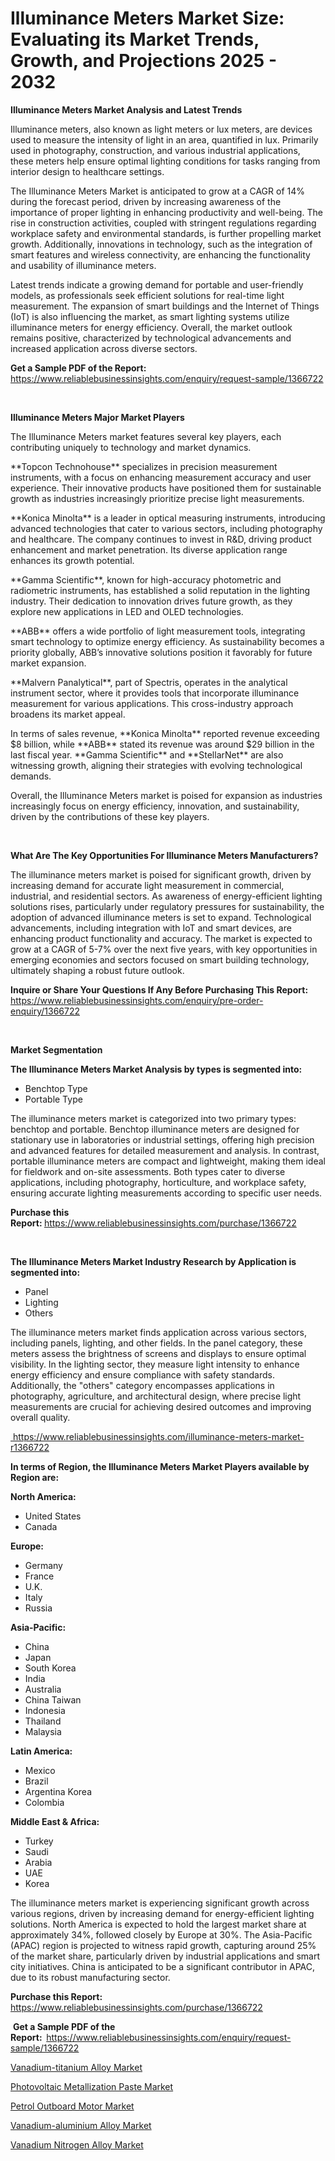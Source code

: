 <p><h1>Illuminance Meters Market Size: Evaluating its Market Trends, Growth, and Projections 2025 - 2032</h1></p><p><strong>Illuminance Meters Market Analysis and Latest Trends</strong></p>
<p><p>Illuminance meters, also known as light meters or lux meters, are devices used to measure the intensity of light in an area, quantified in lux. Primarily used in photography, construction, and various industrial applications, these meters help ensure optimal lighting conditions for tasks ranging from interior design to healthcare settings.</p><p>The Illuminance Meters Market is anticipated to grow at a CAGR of 14% during the forecast period, driven by increasing awareness of the importance of proper lighting in enhancing productivity and well-being. The rise in construction activities, coupled with stringent regulations regarding workplace safety and environmental standards, is further propelling market growth. Additionally, innovations in technology, such as the integration of smart features and wireless connectivity, are enhancing the functionality and usability of illuminance meters.</p><p>Latest trends indicate a growing demand for portable and user-friendly models, as professionals seek efficient solutions for real-time light measurement. The expansion of smart buildings and the Internet of Things (IoT) is also influencing the market, as smart lighting systems utilize illuminance meters for energy efficiency. Overall, the market outlook remains positive, characterized by technological advancements and increased application across diverse sectors.</p></p>
<p><strong>Get a Sample PDF of the Report:&nbsp;</strong> <a href="https://www.reliablebusinessinsights.com/enquiry/request-sample/1366722?utm_campaign=62&utm_medium=2&utm_source=Github&utm_content=ia&utm_term=22032025&utm_id=illuminance-meters">https://www.reliablebusinessinsights.com/enquiry/request-sample/1366722</a></p>
<p>&nbsp;</p>
<p><strong>Illuminance Meters Major Market Players</strong></p>
<p><p>The Illuminance Meters market features several key players, each contributing uniquely to technology and market dynamics. </p><p>**Topcon Technohouse** specializes in precision measurement instruments, with a focus on enhancing measurement accuracy and user experience. Their innovative products have positioned them for sustainable growth as industries increasingly prioritize precise light measurements. </p><p>**Konica Minolta** is a leader in optical measuring instruments, introducing advanced technologies that cater to various sectors, including photography and healthcare. The company continues to invest in R&D, driving product enhancement and market penetration. Its diverse application range enhances its growth potential.</p><p>**Gamma Scientific**, known for high-accuracy photometric and radiometric instruments, has established a solid reputation in the lighting industry. Their dedication to innovation drives future growth, as they explore new applications in LED and OLED technologies.</p><p>**ABB** offers a wide portfolio of light measurement tools, integrating smart technology to optimize energy efficiency. As sustainability becomes a priority globally, ABB’s innovative solutions position it favorably for future market expansion.</p><p>**Malvern Panalytical**, part of Spectris, operates in the analytical instrument sector, where it provides tools that incorporate illuminance measurement for various applications. This cross-industry approach broadens its market appeal.</p><p>In terms of sales revenue, **Konica Minolta** reported revenue exceeding $8 billion, while **ABB** stated its revenue was around $29 billion in the last fiscal year. **Gamma Scientific** and **StellarNet** are also witnessing growth, aligning their strategies with evolving technological demands.</p><p>Overall, the Illuminance Meters market is poised for expansion as industries increasingly focus on energy efficiency, innovation, and sustainability, driven by the contributions of these key players.</p></p>
<p>&nbsp;</p>
<p><strong>What Are The Key Opportunities For Illuminance Meters Manufacturers?</strong></p>
<p><p>The illuminance meters market is poised for significant growth, driven by increasing demand for accurate light measurement in commercial, industrial, and residential sectors. As awareness of energy-efficient lighting solutions rises, particularly under regulatory pressures for sustainability, the adoption of advanced illuminance meters is set to expand. Technological advancements, including integration with IoT and smart devices, are enhancing product functionality and accuracy. The market is expected to grow at a CAGR of 5-7% over the next five years, with key opportunities in emerging economies and sectors focused on smart building technology, ultimately shaping a robust future outlook.</p></p>
<p><strong>Inquire or Share Your Questions If Any Before Purchasing This Report:</strong> <a href="https://www.reliablebusinessinsights.com/enquiry/pre-order-enquiry/1366722?utm_campaign=62&utm_medium=2&utm_source=Github&utm_content=ia&utm_term=22032025&utm_id=illuminance-meters">https://www.reliablebusinessinsights.com/enquiry/pre-order-enquiry/1366722</a></p>
<p>&nbsp;</p>
<p><strong>Market Segmentation</strong></p>
<p><strong>The Illuminance Meters Market Analysis by types is segmented into:</strong></p>
<p><ul><li>Benchtop Type</li><li>Portable Type</li></ul></p>
<p><p>The illuminance meters market is categorized into two primary types: benchtop and portable. Benchtop illuminance meters are designed for stationary use in laboratories or industrial settings, offering high precision and advanced features for detailed measurement and analysis. In contrast, portable illuminance meters are compact and lightweight, making them ideal for fieldwork and on-site assessments. Both types cater to diverse applications, including photography, horticulture, and workplace safety, ensuring accurate lighting measurements according to specific user needs.</p></p>
<p><strong>Purchase this Report:&nbsp;</strong><a href="https://www.reliablebusinessinsights.com/purchase/1366722?utm_campaign=62&utm_medium=2&utm_source=Github&utm_content=ia&utm_term=22032025&utm_id=illuminance-meters">https://www.reliablebusinessinsights.com/purchase/1366722</a></p>
<p>&nbsp;</p>
<p><strong>The Illuminance Meters Market Industry Research by Application is segmented into:</strong></p>
<p><ul><li>Panel</li><li>Lighting</li><li>Others</li></ul></p>
<p><p>The illuminance meters market finds application across various sectors, including panels, lighting, and other fields. In the panel category, these meters assess the brightness of screens and displays to ensure optimal visibility. In the lighting sector, they measure light intensity to enhance energy efficiency and ensure compliance with safety standards. Additionally, the "others" category encompasses applications in photography, agriculture, and architectural design, where precise light measurements are crucial for achieving desired outcomes and improving overall quality.</p></p>
<p><a href="https://www.reliablebusinessinsights.com/illuminance-meters-market-r1366722?utm_campaign=62&utm_medium=2&utm_source=Github&utm_content=ia&utm_term=22032025&utm_id=illuminance-meters">&nbsp;https://www.reliablebusinessinsights.com/illuminance-meters-market-r1366722</a></p>
<p><strong>In terms of Region, the Illuminance Meters Market Players available by Region are:</strong></p>
<p>
    <p> <strong> North America: </strong>
        <ul>
            <li>United States</li>
            <li>Canada</li>
        </ul>
        </p> 
    <p> <strong> Europe: </strong>
        <ul>
            <li>Germany</li>
            <li>France</li>
            <li>U.K.</li>
            <li>Italy</li>
            <li>Russia</li>
        </ul>
        </p> 
    <p> <strong> Asia-Pacific: </strong>
        <ul>
            <li>China</li>
            <li>Japan</li>
            <li>South Korea</li>
            <li>India</li>
            <li>Australia</li>
            <li>China Taiwan</li>
            <li>Indonesia</li>
            <li>Thailand</li>
            <li>Malaysia</li>
        </ul>
        </p> 
    <p> <strong> Latin America: </strong>
        <ul>
            <li>Mexico</li>
            <li>Brazil</li>
            <li>Argentina Korea</li>
            <li>Colombia</li>
        </ul>
        </p> 
    <p> <strong> Middle East & Africa: </strong>
        <ul>
            <li>Turkey</li>
            <li>Saudi</li>
            <li>Arabia</li>
            <li>UAE</li>
            <li>Korea</li>
        </ul>
    </p>
    </p>
<p><p>The illuminance meters market is experiencing significant growth across various regions, driven by increasing demand for energy-efficient lighting solutions. North America is expected to hold the largest market share at approximately 34%, followed closely by Europe at 30%. The Asia-Pacific (APAC) region is projected to witness rapid growth, capturing around 25% of the market share, particularly driven by industrial applications and smart city initiatives. China is anticipated to be a significant contributor in APAC, due to its robust manufacturing sector.</p></p>
<p><strong>Purchase this Report: </strong><a href="https://www.reliablebusinessinsights.com/purchase/1366722?utm_campaign=62&utm_medium=2&utm_source=Github&utm_content=ia&utm_term=22032025&utm_id=illuminance-meters">https://www.reliablebusinessinsights.com/purchase/1366722</a></p>
<p>&nbsp;<strong>Get a Sample PDF of the Report:&nbsp;&nbsp;</strong><a href="https://www.reliablebusinessinsights.com/enquiry/request-sample/1366722?utm_campaign=62&utm_medium=2&utm_source=Github&utm_content=ia&utm_term=22032025&utm_id=illuminance-meters">https://www.reliablebusinessinsights.com/enquiry/request-sample/1366722</a></p>
<p><strong></strong></p>
<p><p><a href="https://github.com/vaeilabin/Market-Research-Report-List-1/blob/main/vanadium-titanium-alloy-market.md?utm_campaign=62&utm_medium=2&utm_source=Github&utm_content=ia&utm_term=22032025&utm_id=illuminance-meters">Vanadium-titanium Alloy Market</a></p><p><a href="https://github.com/hirtzhulstsq/Market-Research-Report-List-1/blob/main/photovoltaic-metallization-paste-market.md?utm_campaign=62&utm_medium=2&utm_source=Github&utm_content=ia&utm_term=22032025&utm_id=illuminance-meters">Photovoltaic Metallization Paste Market</a></p><p><a href="https://github.com/kumadenthela/Market-Research-Report-List-1/blob/main/petrol-outboard-motor-market.md?utm_campaign=62&utm_medium=2&utm_source=Github&utm_content=ia&utm_term=22032025&utm_id=illuminance-meters">Petrol Outboard Motor Market</a></p><p><a href="https://github.com/bilkbitsch/Market-Research-Report-List-1/blob/main/vanadium-aluminium-alloy-market.md?utm_campaign=62&utm_medium=2&utm_source=Github&utm_content=ia&utm_term=22032025&utm_id=illuminance-meters">Vanadium-aluminium Alloy Market</a></p><p><a href="https://github.com/alekitanis/Market-Research-Report-List-1/blob/main/vanadium-nitrogen-alloy-market.md?utm_campaign=62&utm_medium=2&utm_source=Github&utm_content=ia&utm_term=22032025&utm_id=illuminance-meters">Vanadium Nitrogen Alloy Market</a></p></p>